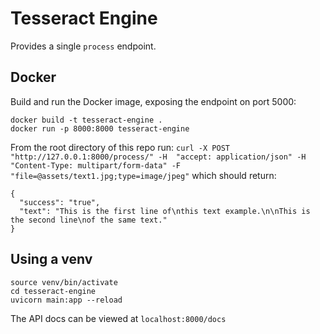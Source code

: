 # Tesseract Engine
Provides a single `process` endpoint.

## Docker
Build and run the Docker image, exposing the endpoint on port 5000:

```
docker build -t tesseract-engine .
docker run -p 8000:8000 tesseract-engine
```

From the root directory of this repo run: `curl -X POST "http://127.0.0.1:8000/process/" -H  "accept: application/json" -H  "Content-Type: multipart/form-data" -F "file=@assets/text1.jpg;type=image/jpeg"` which should return:
```
{
  "success": "true",
  "text": "This is the first line of\nthis text example.\n\nThis is the second line\nof the same text."
}
```

## Using a venv
```
source venv/bin/activate
cd tesseract-engine
uvicorn main:app --reload
```
The API docs can be viewed at `localhost:8000/docs`